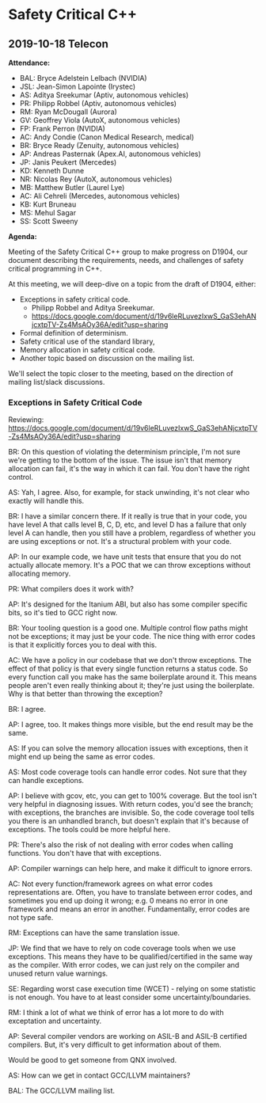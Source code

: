 # Safety Critical C++
## 2019-10-18 Telecon

**Attendance:**
- BAL: Bryce Adelstein Lelbach (NVIDIA)
- JSL: Jean-Simon Lapointe (Irystec)
- AS:  Aditya Sreekumar (Aptiv, autonomous vehicles)
- PR:  Philipp Robbel (Aptiv, autonomous vehicles)
- RM:  Ryan McDougall (Aurora)
- GV:  Geoffrey Viola (AutoX, autonomous vehicles)
- FP:  Frank Perron (NVIDIA)
- AC:  Andy Condie (Canon Medical Research, medical)
- BR:  Bryce Ready (Zenuity, autonomous vehicles)
- AP:  Andreas Pasternak (Apex.AI, autonomous vehicles)
- JP:  Janis Peukert (Mercedes)
- KD:  Kenneth Dunne
- NR:  Nicolas Rey (AutoX, autonomous vehicles)
- MB:  Matthew Butler (Laurel Lye)
- AC:  Ali Cehreli (Mercedes, autonomous vehicles)
- KB:  Kurt Bruneau
- MS:  Mehul Sagar
- SS:  Scott Sweeny

**Agenda:**

Meeting of the Safety Critical C++ group to make progress on D1904, our document describing the requirements, needs, and challenges of safety critical programming in C++.

At this meeting, we will deep-dive on a topic from the draft of D1904, either:

- Exceptions in safety critical code.
  - Philipp Robbel and Aditya Sreekumar.
  - https://docs.google.com/document/d/19v6leRLuvezIxwS_GaS3ehANjcxtpTV-Zs4MsAOy36A/edit?usp=sharing
- Formal definition of determinism.
- Safety critical use of the standard library,
- Memory allocation in safety critical code.
- Another topic based on discussion on the mailing list.

We'll select the topic closer to the meeting, based on the direction of mailing list/slack discussions.

### Exceptions in Safety Critical Code

Reviewing: https://docs.google.com/document/d/19v6leRLuvezIxwS_GaS3ehANjcxtpTV-Zs4MsAOy36A/edit?usp=sharing

BR: On this question of violating the determinism principle, I'm not sure we're getting to the bottom of the issue. The issue isn't that memory allocation can fail, it's the way in which it can fail. You don't have the right control.

AS: Yah, I agree. Also, for example, for stack unwinding, it's not clear who exactly will handle this.

BR: I have a similar concern there. If it really is true that in your code, you have level A that calls level B, C, D, etc, and level D has a failure that only level A can handle, then you still have a problem, regardless of whether you are using exceptions or not. It's a structural problem with your code.

AP: In our example code, we have unit tests that ensure that you do not actually allocate memory. It's a POC that we can throw exceptions without allocating memory.

PR: What compilers does it work with?

AP: It's designed for the Itanium ABI, but also has some compiler specific bits, so it's tied to GCC right now.

BR: Your tooling question is a good one. Multiple control flow paths might not be exceptions; it may just be your code. The nice thing with error codes is that it explicitly forces you to deal with this.

AC: We have a policy in our codebase that we don't throw exceptions. The effect of that policy is that every single function returns a status code. So every function call you make has the same boilerplate around it. This means people aren't even really thinking about it; they're just using the boilerplate. Why is that better than throwing the exception?

BR: I agree.

AP: I agree, too. It makes things more visible, but the end result may be the same.

AS: If you can solve the memory allocation issues with exceptions, then it might end up being the same as error codes.

AS: Most code coverage tools can handle error codes. Not sure that they can handle exceptions.

AP: I believe with gcov, etc, you can get to 100% coverage. But the tool isn't very helpful in diagnosing issues. With return codes, you'd see the branch; with exceptions, the branches are invisible. So, the code coverage tool tells you there is an unhandled branch, but doesn't explain that it's because of exceptions. The tools could be more helpful here.

PR: There's also the risk of not dealing with error codes when calling functions. You don't have that with exceptions.

AP: Compiler warnings can help here, and make it difficult to ignore errors.

AC: Not every function/framework agrees on what error codes representations are. Often, you have to translate between error codes, and sometimes you end up doing it wrong; e.g. 0 means no error in one framework and means an error in another. Fundamentally, error codes are not type safe.

RM: Exceptions can have the same translation issue.

JP: We find that we have to rely on code coverage tools when we use exceptions. This means they have to be qualified/certified in the same way as the compiler. With error codes, we can just rely on the compiler and unused return value warnings. 

SE: Regarding worst case execution time (WCET) - relying on some statistic is not enough. You have to at least consider some uncertainty/boundaries.

RM: I think a lot of what we think of error has a lot more to do with exceptation and uncertainty.

AP: Several compiler vendors are working on ASIL-B and ASIL-B certified compilers. But, it's very difficult to get information about of them.

Would be good to get someone from QNX involved.

AS: How can we get in contact GCC/LLVM maintainers?

BAL: The GCC/LLVM mailing list. 